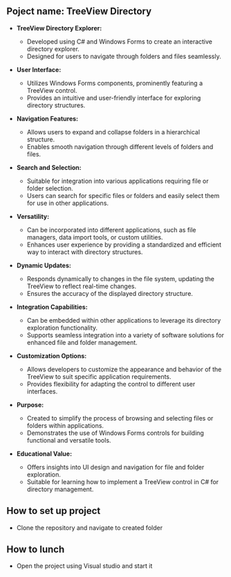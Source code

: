## Poject name: TreeView Directory

- **TreeView Directory Explorer:**
  - Developed using C# and Windows Forms to create an interactive directory explorer.
  - Designed for users to navigate through folders and files seamlessly.

- **User Interface:**
  - Utilizes Windows Forms components, prominently featuring a TreeView control.
  - Provides an intuitive and user-friendly interface for exploring directory structures.

- **Navigation Features:**
  - Allows users to expand and collapse folders in a hierarchical structure.
  - Enables smooth navigation through different levels of folders and files.

- **Search and Selection:**
  - Suitable for integration into various applications requiring file or folder selection.
  - Users can search for specific files or folders and easily select them for use in other applications.

- **Versatility:**
  - Can be incorporated into different applications, such as file managers, data import tools, or custom utilities.
  - Enhances user experience by providing a standardized and efficient way to interact with directory structures.

- **Dynamic Updates:**
  - Responds dynamically to changes in the file system, updating the TreeView to reflect real-time changes.
  - Ensures the accuracy of the displayed directory structure.

- **Integration Capabilities:**
  - Can be embedded within other applications to leverage its directory exploration functionality.
  - Supports seamless integration into a variety of software solutions for enhanced file and folder management.

- **Customization Options:**
  - Allows developers to customize the appearance and behavior of the TreeView to suit specific application requirements.
  - Provides flexibility for adapting the control to different user interfaces.

- **Purpose:**
  - Created to simplify the process of browsing and selecting files or folders within applications.
  - Demonstrates the use of Windows Forms controls for building functional and versatile tools.

- **Educational Value:**
  - Offers insights into UI design and navigation for file and folder exploration.
  - Suitable for learning how to implement a TreeView control in C# for directory management.

## How to set up project
  - Clone the repository and navigate to created folder
## How to lunch
  - Open the project using Visual studio and start it
